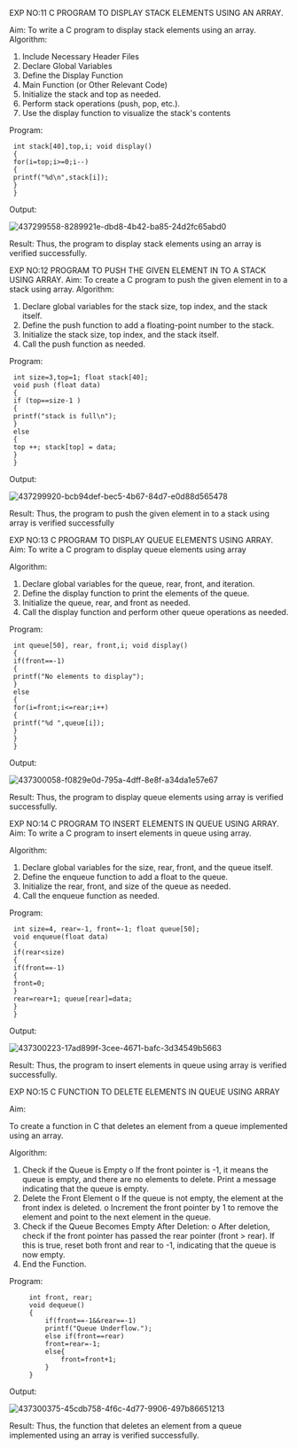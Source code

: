 EXP NO:11 C PROGRAM TO DISPLAY STACK ELEMENTS USING AN ARRAY.

Aim:
To write a C program to display stack elements using an array.
Algorithm:
1.	Include Necessary Header Files
2.	Declare Global Variables
3.	Define the Display Function
4.	Main Function (or Other Relevant Code)
5.	Initialize the stack and top as needed.
6.	Perform stack operations (push, pop, etc.).
7.	Use the display function to visualize the stack's contents
 
Program:

     int stack[40],top,i; void display()
     {
     for(i=top;i>=0;i--)
     {
     printf("%d\n",stack[i]);
     }
     }


Output:

![437299558-8289921e-dbd8-4b42-ba85-24d2fc65abd0](https://github.com/user-attachments/assets/60842398-1d2d-4160-9b5e-a6fe568c16ab)



Result:
Thus, the program to display stack elements using an array is verified successfully.
 

EXP NO:12  PROGRAM TO PUSH THE GIVEN ELEMENT IN TO A STACK USING ARRAY.
Aim:
To create a C program to push the given element in to a stack using array.
Algorithm:
1.	Declare global variables for the stack size, top index, and the stack itself.
2.	Define the push function to add a floating-point number to the stack.
3.	Initialize the stack size, top index, and the stack itself.
4.	Call the push function as needed.
 
Program:

     int size=3,top=1; float stack[40];
     void push (float data)
     {
     if (top==size-1 )
     {
     printf("stack is full\n");
     }
     else
     {
     top ++; stack[top] = data;
     }
     }

Output:


![437299920-bcb94def-bec5-4b67-84d7-e0d88d565478](https://github.com/user-attachments/assets/18281e09-f2d8-4d0f-8e5d-983432151927)



Result:
Thus, the program to push the given element in to a stack using array is verified successfully


 
EXP NO:13 C PROGRAM TO DISPLAY QUEUE ELEMENTS USING ARRAY.
Aim:
To write a C program to display queue elements using array

Algorithm:
1.	Declare global variables for the queue, rear, front, and iteration.
2.	Define the display function to print the elements of the queue.
3.	Initialize the queue, rear, and front as needed.
4.	Call the display function and perform other queue operations as needed.
 
Program:

     int queue[50], rear, front,i; void display()
     {
     if(front==-1)
     {
     printf("No elements to display");
     }
     else
     {
     for(i=front;i<=rear;i++)
     {
     printf("%d ",queue[i]);
     }
     }
     }


Output:

![437300058-f0829e0d-795a-4dff-8e8f-a34da1e57e67](https://github.com/user-attachments/assets/a4842d02-6542-4454-ba1c-cf28976c78c3)



Result:
Thus, the program to display queue elements using array is verified successfully.


 
EXP NO:14 C PROGRAM TO INSERT ELEMENTS IN QUEUE USING ARRAY.
Aim:
To write a C program to insert elements in queue using array.

Algorithm:
1.	Declare global variables for the size, rear, front, and the queue itself.
2.	Define the enqueue function to add a float to the queue.
3.	Initialize the rear, front, and size of the queue as needed.
4.	Call the enqueue function as needed.

Program:

     int size=4, rear=-1, front=-1; float queue[50];
     void enqueue(float data)
     {
     if(rear<size)
     {
     if(front==-1)
     {
     front=0;
     }
     rear=rear+1; queue[rear]=data;
     }
     }


Output:

![437300223-17ad899f-3cee-4671-bafc-3d34549b5663](https://github.com/user-attachments/assets/92524bcc-4644-4466-a96e-4de3c4237ebe)


Result:
Thus, the program to insert elements in queue using array is verified successfully.



 
EXP NO:15 C FUNCTION TO DELETE ELEMENTS IN QUEUE USING ARRAY



Aim:

To create a function in C that deletes an element from a queue implemented using an array.

Algorithm:

1.	Check if the Queue is Empty
o	If the front pointer is -1, it means the queue is empty, and there are no elements to delete. Print a message indicating that the queue is empty.
2.	Delete the Front Element
o	If the queue is not empty, the element at the front index is deleted.
o	Increment the front pointer by 1 to remove the element and point to the next element in the queue.
3.	Check if the Queue Becomes Empty After Deletion:
o	After deletion, check if the front pointer has passed the rear pointer (front > rear). If this is true, reset both front and rear to -1, indicating that the queue is now empty.
4.	End the Function.



Program:


         int front, rear;
         void dequeue()
         {
             if(front==-1&&rear==-1)
             printf("Queue Underflow.");
             else if(front==rear)
             front=rear=-1;
             else{
                 front=front+1;
             }
         }

Output:


![437300375-45cdb758-4f6c-4d77-9906-497b86651213](https://github.com/user-attachments/assets/ca468c6b-b522-4e80-9471-8a21312a9218)


Result:
Thus, the function that deletes an element from a queue implemented using an array is verified successfully.
